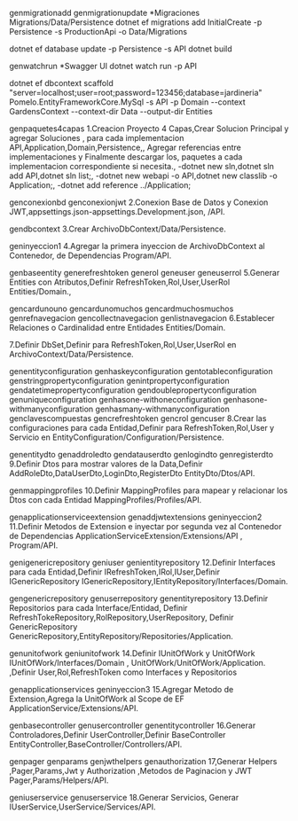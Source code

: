 
genmigrationadd
genmigrationupdate
*Migraciones Migrations/Data/Persistence
dotnet ef migrations add InitialCreate -p Persistence -s ProductionApi -o Data/Migrations

dotnet ef database update -p Persistence -s API
dotnet build

genwatchrun
*Swagger UI
dotnet watch run -p API


dotnet ef dbcontext scaffold "server=localhost;user=root;password=123456;database=jardineria" Pomelo.EntityFrameworkCore.MySql -s API -p Domain 
--context GardensContext --context-dir Data --output-dir Entities


genpaquetes4capas
1.Creacion Proyecto 4 Capas,Crear Solucion Principal y agregar Soluciones ,
para cada implementacion API,Application,Domain,Persistence,,
Agregar referencias entre implementaciones y Finalmente descargar los,
paquetes a cada implementacion correspondiente si necesita.,
-dotnet new sln,dotnet sln add API,dotnet sln list;,
-dotnet new webapi -o API,dotnet new classlib -o Application;,
-dotnet add reference ../Application;

genconexionbd
genconexionjwt
2.Conexion Base de Datos y Conexion JWT,appsettings.json-appsettings.Development.json,
/API. 

gendbcontext
3.Crear ArchivoDbContext/Data/Persistence.

geninyeccion1
4.Agregar la primera inyeccion de ArchivoDbContext al Contenedor,
de Dependencias Program/API.

genbaseentity
generefreshtoken
generol
geneuser
geneuserrol
5.Generar Entities con Atributos,Definir RefreshToken,Rol,User,UserRol Entities/Domain.,

gencardunouno
gencardunomuchos
gencardmuchosmuchos
genrefnavegacion
gencollectnavegacion
genlistnavegacion
6.Establecer Relaciones o Cardinalidad entre Entidades Entities/Domain.

7.Definir DbSet,Definir para RefreshToken,Rol,User,UserRol en ArchivoContext/Data/Persistence.

genentityconfiguration
genhaskeyconfiguration
gentotableconfiguration
genstringpropertyconfiguration
genintpropertyconfiguration
gendatetimepropertyconfiguration
gendoublepropertyconfiguration
genuniqueconfiguration
genhasone-withoneconfiguration
genhasone-withmanyconfiguration
genhasmany-withmanyconfiguration
genclavescompuestas
gencrefreshtoken
gencrol
gencuser
8.Crear las configuraciones para cada Entidad,Definir para RefreshToken,Rol,User y Servicio en
EntityConfiguration/Configuration/Persistence.

genentitydto
genaddroledto
gendatauserdto
genlogindto
genregisterdto
9.Definir Dtos para mostrar valores de la Data,Definir AddRoleDto,DataUserDto,LoginDto,RegisterDto EntityDto/Dtos/API.

genmappingprofiles
10.Definir MappingProfiles para mapear y relacionar los Dtos con cada
Entidad MappingProfiles/Profiles/API.

genapplicationserviceextension
genaddjwtextensions
geninyeccion2
11.Definir Metodos de Extension e inyectar por segunda vez al
Contenedor de Dependencias ApplicationServiceExtension/Extensions/API 
, Program/API.

genigenericrepository
geniuser
genientityrepository
12.Definir Interfaces para cada Entidad,Definir IRefreshToken,IRol,IUser,Definir IGenericRepository 
IGenericRepository,IEntityRepository/Interfaces/Domain.

gengenericrepository
genuserrepository
genentityrepository
13.Definir Repositorios para cada Interface/Entidad,
Definir RefreshTokeRepository,RolRepository,UserRepository, Definir GenericRepository 
GenericRepository,EntityRepository/Repositories/Application.

genunitofwork
geniunitofwork
14.Definir IUnitOfWork y UnitOfWork IUnitOfWork/Interfaces/Domain , 
UnitOfWork/UnitOfWork/Application. ,Definir User,Rol,RefreshToken como Interfaces y Repositorios

genapplicationservices
geninyeccion3
15.Agregar Metodo de Extension,Agrega la UnitOfWork al Scope de EF
ApplicationService/Extensions/API.

genbasecontroller
genusercontroller
genentitycontroller
16.Generar Controladores,Definir UserController,Definir BaseController 
EntityController,BaseController/Controllers/API.

genpager
genparams
genjwthelpers
genauthorization
17,Generar Helpers ,Pager,Params,Jwt y Authorization ,Metodos de Paginacion y JWT Pager,Params/Helpers/API.

geniuserservice
genuserservice
18.Generar Servicios, Generar IUserService,UserService/Services/API.
